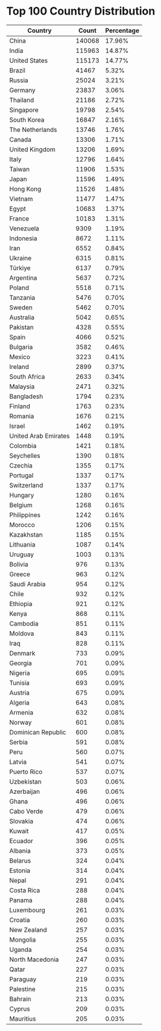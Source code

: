 # Top 100 Country Distribution
| Country | Count | Percentage |
|----|----|----|
| China | 140068 | 17.96% |
| India | 115963 | 14.87% |
| United States | 115173 | 14.77% |
| Brazil | 41467 | 5.32% |
| Russia | 25024 | 3.21% |
| Germany | 23837 | 3.06% |
| Thailand | 21186 | 2.72% |
| Singapore | 19798 | 2.54% |
| South Korea | 16847 | 2.16% |
| The Netherlands | 13746 | 1.76% |
| Canada | 13306 | 1.71% |
| United Kingdom | 13206 | 1.69% |
| Italy | 12796 | 1.64% |
| Taiwan | 11906 | 1.53% |
| Japan | 11596 | 1.49% |
| Hong Kong | 11526 | 1.48% |
| Vietnam | 11477 | 1.47% |
| Egypt | 10683 | 1.37% |
| France | 10183 | 1.31% |
| Venezuela | 9309 | 1.19% |
| Indonesia | 8672 | 1.11% |
| Iran | 6552 | 0.84% |
| Ukraine | 6315 | 0.81% |
| Türkiye | 6137 | 0.79% |
| Argentina | 5637 | 0.72% |
| Poland | 5518 | 0.71% |
| Tanzania | 5476 | 0.70% |
| Sweden | 5462 | 0.70% |
| Australia | 5042 | 0.65% |
| Pakistan | 4328 | 0.55% |
| Spain | 4066 | 0.52% |
| Bulgaria | 3582 | 0.46% |
| Mexico | 3223 | 0.41% |
| Ireland | 2899 | 0.37% |
| South Africa | 2633 | 0.34% |
| Malaysia | 2471 | 0.32% |
| Bangladesh | 1794 | 0.23% |
| Finland | 1763 | 0.23% |
| Romania | 1676 | 0.21% |
| Israel | 1462 | 0.19% |
| United Arab Emirates | 1448 | 0.19% |
| Colombia | 1421 | 0.18% |
| Seychelles | 1390 | 0.18% |
| Czechia | 1355 | 0.17% |
| Portugal | 1337 | 0.17% |
| Switzerland | 1337 | 0.17% |
| Hungary | 1280 | 0.16% |
| Belgium | 1268 | 0.16% |
| Philippines | 1242 | 0.16% |
| Morocco | 1206 | 0.15% |
| Kazakhstan | 1185 | 0.15% |
| Lithuania | 1087 | 0.14% |
| Uruguay | 1003 | 0.13% |
| Bolivia | 976 | 0.13% |
| Greece | 963 | 0.12% |
| Saudi Arabia | 954 | 0.12% |
| Chile | 932 | 0.12% |
| Ethiopia | 921 | 0.12% |
| Kenya | 868 | 0.11% |
| Cambodia | 851 | 0.11% |
| Moldova | 843 | 0.11% |
| Iraq | 828 | 0.11% |
| Denmark | 733 | 0.09% |
| Georgia | 701 | 0.09% |
| Nigeria | 695 | 0.09% |
| Tunisia | 693 | 0.09% |
| Austria | 675 | 0.09% |
| Algeria | 643 | 0.08% |
| Armenia | 632 | 0.08% |
| Norway | 601 | 0.08% |
| Dominican Republic | 600 | 0.08% |
| Serbia | 591 | 0.08% |
| Peru | 560 | 0.07% |
| Latvia | 541 | 0.07% |
| Puerto Rico | 537 | 0.07% |
| Uzbekistan | 503 | 0.06% |
| Azerbaijan | 496 | 0.06% |
| Ghana | 496 | 0.06% |
| Cabo Verde | 479 | 0.06% |
| Slovakia | 474 | 0.06% |
| Kuwait | 417 | 0.05% |
| Ecuador | 396 | 0.05% |
| Albania | 373 | 0.05% |
| Belarus | 324 | 0.04% |
| Estonia | 314 | 0.04% |
| Nepal | 291 | 0.04% |
| Costa Rica | 288 | 0.04% |
| Panama | 288 | 0.04% |
| Luxembourg | 261 | 0.03% |
| Croatia | 260 | 0.03% |
| New Zealand | 257 | 0.03% |
| Mongolia | 255 | 0.03% |
| Uganda | 254 | 0.03% |
| North Macedonia | 247 | 0.03% |
| Qatar | 227 | 0.03% |
| Paraguay | 219 | 0.03% |
| Palestine | 215 | 0.03% |
| Bahrain | 213 | 0.03% |
| Cyprus | 209 | 0.03% |
| Mauritius | 205 | 0.03% |
